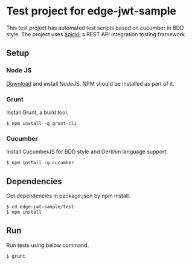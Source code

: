 # Test project for edge-jwt-sample
This test project has automated test scripts based on cucumber in BDD style. The project uses [apickli](https://github.com/apickli/apickli) a REST API integration testing framework.

## Setup

### Node JS
[Download](https://nodejs.org/en/download/) and install NodeJS. NPM should be installed as part of it.

### Grunt
Install Grunt, a build tool.

```
$ npm install -g grunt-cli
```

### Cucumber
Install CucumberJS for BDD style and Gerkhin language support.

```
$ npm install -g cucumber
```

## Dependencies
Get dependencies in package.json by npm install.

```
$ cd edge-jwt-sample/test
$ npm install
```

## Run
Run tests using below command.

```
$ grunt
```

